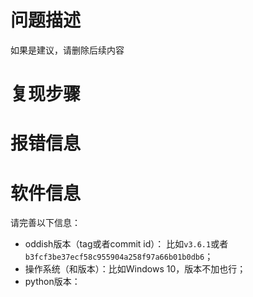 # 问题描述


如果是建议，请删除后续内容

# 复现步骤

# 报错信息

# 软件信息
请完善以下信息：
- oddish版本（tag或者commit id）： 比如`v3.6.1`或者`b3fcf3be37ecf58c955904a258f97a66b01b0db6`；
- 操作系统（和版本）：比如Windows 10，版本不加也行；
- python版本：

